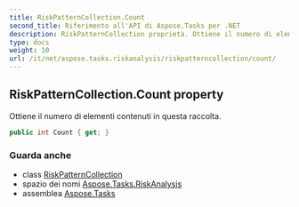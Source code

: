 ```yaml
---
title: RiskPatternCollection.Count
second_title: Riferimento all'API di Aspose.Tasks per .NET
description: RiskPatternCollection proprietà. Ottiene il numero di elementi contenuti in questa raccolta.
type: docs
weight: 10
url: /it/net/aspose.tasks.riskanalysis/riskpatterncollection/count/
---
```

## RiskPatternCollection.Count property

Ottiene il numero di elementi contenuti in questa raccolta.

```csharp
public int Count { get; }
```

### Guarda anche

* class [RiskPatternCollection](../)
* spazio dei nomi [Aspose.Tasks.RiskAnalysis](../../riskpatterncollection/)
* assemblea [Aspose.Tasks](../../../)


